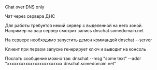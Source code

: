 Chat over DNS only

Чат через сервера ДНС

Для работы требуется некий сервер с выделенной на него зоной. Например на ваш сервер смотрит запись dnschat.somedomain.net

На сервере необходимо запустить демон коммандой dnschat --server

Клиент при первом запуске генерирует ключ и выводит на консоль

Послать сообщение можно так: dnschat --msg "some text" --addr "xxxxxxxxxxxxxxxxxxxxxxxx.dnschat.somedomain.net"
